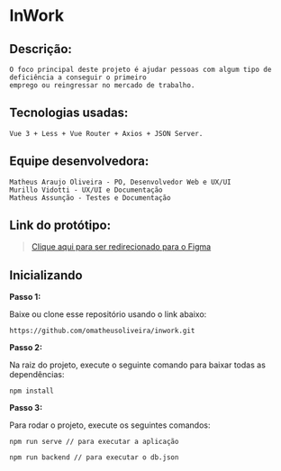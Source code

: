 # InWork

## Descrição:
```
O foco principal deste projeto é ajudar pessoas com algum tipo de deficiência a conseguir o primeiro 
emprego ou reingressar no mercado de trabalho.
```

## Tecnologias usadas: 
```
Vue 3 + Less + Vue Router + Axios + JSON Server. 
```

## Equipe desenvolvedora:

```
Matheus Araujo Oliveira - PO, Desenvolvedor Web e UX/UI
Murillo Vidotti - UX/UI e Documentação 
Matheus Assunção - Testes e Documentação

```

## Link do protótipo:

> [Clique aqui para ser redirecionado para o Figma](https://www.figma.com/proto/q0xqySHO8g7Pl3nsqRc0Nj/InWork?node-id=323%3A4&scaling=scale-down&page-id=0%3A1&starting-point-node-id=323%3A4)


## Inicializando

**Passo 1:**

Baixe ou clone esse repositório usando o link abaixo:  

```
https://github.com/omatheusoliveira/inwork.git
```

**Passo 2:**

Na raiz do projeto, execute o seguinte comando para baixar todas as dependências:

```
npm install
```

**Passo 3:**

Para rodar o projeto, execute os seguintes comandos:

```
npm run serve // para executar a aplicação

npm run backend // para executar o db.json
```


